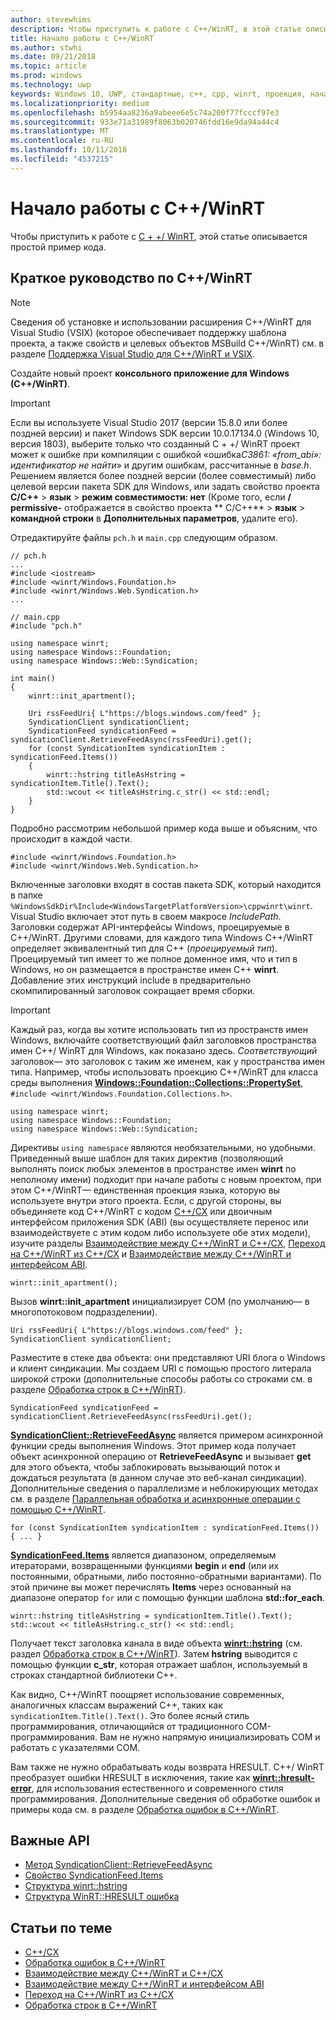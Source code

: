 ```yaml
---
author: stevewhims
description: Чтобы приступить к работе с C++/WinRT, в этой статье описывается простой пример кода.
title: Начало работы с C++/WinRT
ms.author: stwhi
ms.date: 09/21/2018
ms.topic: article
ms.prod: windows
ms.technology: uwp
keywords: Windows 10, UWP, стандартные, c++, cpp, winrt, проекция, начать, начало, работы
ms.localizationpriority: medium
ms.openlocfilehash: b5954aa8236a9abeee6e5c74a200f77fcccf97e3
ms.sourcegitcommit: 933e71a31989f8063b020746fdd16e9da94a44c4
ms.translationtype: MT
ms.contentlocale: ru-RU
ms.lasthandoff: 10/11/2018
ms.locfileid: "4537215"
---
```

# <a name="get-started-with-cwinrt"></a>Начало работы с C++/WinRT
Чтобы приступить к работе с [C + +/ WinRT](/windows/uwp/cpp-and-winrt-apis/intro-to-using-cpp-with-winrt), этой статье описывается простой пример кода.

## <a name="a-cwinrt-quick-start"></a>Краткое руководство по C++/WinRT
> [!NOTE]
> Сведения об установке и использовании расширения C++/WinRT для Visual Studio (VSIX) (которое обеспечивает поддержку шаблона проекта, а также свойств и целевых объектов MSBuild C++/WinRT) см. в разделе [Поддержка Visual Studio для C++/WinRT и VSIX](intro-to-using-cpp-with-winrt.md#visual-studio-support-for-cwinrt-and-the-vsix).

Создайте новый проект **консольного приложение для Windows (C++/WinRT)**.

> [!IMPORTANT]
> Если вы используете Visual Studio 2017 (версии 15.8.0 или более поздней версии) и пакет Windows SDK версии 10.0.17134.0 (Windows 10, версия 1803), выберите только что созданный C + +/ WinRT проект может к ошибке при компиляции с ошибкой «ошибка*C3861: «from_abi»: идентификатор не найти*» и другим ошибкам, рассчитанные в *base.h*. Решением является более поздней версии (более совместимый) либо целевой версии пакета SDK для Windows, или задать свойство проекта **C/C++** > **язык** > **режим совместимости: нет** (Кроме того, если **/ permissive-** отображается в свойство проекта ** C/C++** > **язык** > **командной строки** в **Дополнительных параметров**, удалите его).

Отредактируйте файлы `pch.h` и `main.cpp` следующим образом.

```cppwinrt
// pch.h
...
#include <iostream>
#include <winrt/Windows.Foundation.h>
#include <winrt/Windows.Web.Syndication.h>
...
```

```cppwinrt
// main.cpp
#include "pch.h"

using namespace winrt;
using namespace Windows::Foundation;
using namespace Windows::Web::Syndication;

int main()
{
    winrt::init_apartment();

    Uri rssFeedUri{ L"https://blogs.windows.com/feed" };
    SyndicationClient syndicationClient;
    SyndicationFeed syndicationFeed = syndicationClient.RetrieveFeedAsync(rssFeedUri).get();
    for (const SyndicationItem syndicationItem : syndicationFeed.Items())
    {
        winrt::hstring titleAsHstring = syndicationItem.Title().Text();
        std::wcout << titleAsHstring.c_str() << std::endl;
    }
}
```

Подробно рассмотрим небольшой пример кода выше и объясним, что происходит в каждой части.

```cppwinrt
#include <winrt/Windows.Foundation.h>
#include <winrt/Windows.Web.Syndication.h>
```

Включенные заголовки входят в состав пакета SDK, который находится в папке `%WindowsSdkDir%Include<WindowsTargetPlatformVersion>\cppwinrt\winrt`. Visual Studio включает этот путь в своем макросе *IncludePath*. Заголовки содержат API-интерфейсы Windows, проецируемые в C++/WinRT. Другими словами, для каждого типа Windows C++/WinRT определяет эквивалентный тип для C++ (*проецируемый тип*). Проецируемый тип имеет то же полное доменное имя, что и тип в Windows, но он размещается в пространстве имен C++ **winrt**. Добавление этих инструкций include в предварительно скомпилированный заголовок сокращает время сборки.

> [!IMPORTANT]
> Каждый раз, когда вы хотите использовать тип из пространств имен Windows, включайте соответствующий файл заголовков пространства имен C++/ WinRT для Windows, как показано здесь. *Соответствующий* заголовок— это заголовок с таким же именем, как у пространства имен типа. Например, чтобы использовать проекцию C++/WinRT для класса среды выполнения [**Windows::Foundation::Collections::PropertySet**](/uwp/api/windows.foundation.collections.propertyset), `#include <winrt/Windows.Foundation.Collections.h>`.

```cppwinrt
using namespace winrt;
using namespace Windows::Foundation;
using namespace Windows::Web::Syndication;
```

Директивы `using namespace` являются необязательными, но удобными. Приведенный выше шаблон для таких директив (позволяющий выполнять поиск любых элементов в пространстве имен **winrt** по неполному имени) подходит при начале работы с новым проектом, при этом C++/WinRT— единственная проекция языка, которую вы используете внутри этого проекта. Если, с другой стороны, вы объединяете код C++/WinRT с кодом [C++/CX](/cpp/cppcx/visual-c-language-reference-c-cx) или двоичным интерфейсом приложения SDK (ABI) (вы осуществляете перенос или взаимодействуете с этим кодом либо используете обе этих модели), изучите разделы [Взаимодействие между C++/WinRT и C++/CX](interop-winrt-cx.md), [Переход на C++/WinRT из C++/CX](move-to-winrt-from-cx.md) и [Взаимодействие между C++/WinRT и интерфейсом ABI](interop-winrt-abi.md).

```cppwinrt
winrt::init_apartment();
```

Вызов **winrt::init_apartment** инициализирует COM (по умолчанию— в многопотоковом подразделении).

```cppwinrt
Uri rssFeedUri{ L"https://blogs.windows.com/feed" };
SyndicationClient syndicationClient;
```

Разместите в стеке два объекта: они представляют URI блога о Windows и клиент синдикации. Мы создаем URI с помощью простого литерала широкой строки (дополнительные способы работы со строками см. в разделе [Обработка строк в C++/WinRT](strings.md)).

```cppwinrt
SyndicationFeed syndicationFeed = syndicationClient.RetrieveFeedAsync(rssFeedUri).get();
```

[**SyndicationClient::RetrieveFeedAsync**](/uwp/api/windows.web.syndication.syndicationclient.retrievefeedasync) является примером асинхронной функции среды выполнения Windows. Этот пример кода получает объект асинхронной операцию от **RetrieveFeedAsync** и вызывает **get** для этого объекта, чтобы заблокировать вызывающий поток и дождаться результата (в данном случае это веб-канал синдикации). Дополнительные сведения о параллелизме и неблокирующих методах см. в разделе [Параллельная обработка и асинхронные операции с помощью C++/WinRT](concurrency.md).

```cppwinrt
for (const SyndicationItem syndicationItem : syndicationFeed.Items()) { ... }
```

[**SyndicationFeed.Items**](/uwp/api/windows.web.syndication.syndicationfeed.items) является диапазоном, определяемым итераторами, возвращенными функциями **begin** и **end** (или их постоянными, обратными, либо постоянно-обратными вариантами). По этой причине вы может перечислять **Items** через основанный на диапазоне оператор `for` или с помощью функции шаблона **std::for_each**.

```cppwinrt
winrt::hstring titleAsHstring = syndicationItem.Title().Text();
std::wcout << titleAsHstring.c_str() << std::endl;
```

Получает текст заголовка канала в виде объекта [**winrt::hstring**](/uwp/cpp-ref-for-winrt/hstring) (см. раздел [Обработка строк в C++/WinRT](strings.md)). Затем **hstring** выводится с помощью функции **c_str**, которая отражает шаблон, используемый в строках стандартной библиотеки C++.

Как видно, C++/WinRT поощряет использование современных, аналогичных классам выражений C++, таких как `syndicationItem.Title().Text()`. Это более ясный стиль программирования, отличающийся от традиционного COM-программирования. Вам не нужно напрямую инициализировать COM и работать с указателями СОМ.

Вам также не нужно обрабатывать коды возврата HRESULT. C++/ WinRT преобразует ошибки HRESULT в исключения, такие как [**winrt::hresult-error**](/uwp/cpp-ref-for-winrt/error-handling/hresult-error), для использования естественного и современного стиля программирования. Дополнительные сведения об обработке ошибок и примеры кода см. в разделе [Обработка ошибок в C++/WinRT](error-handling.md).

## <a name="important-apis"></a>Важные API
* [Метод SyndicationClient::RetrieveFeedAsync](/uwp/api/windows.web.syndication.syndicationclient.retrievefeedasync)
* [Свойство SyndicationFeed.Items](/uwp/api/windows.web.syndication.syndicationfeed.items)
* [Структура winrt::hstring](/uwp/cpp-ref-for-winrt/hstring)
* [Структура WinRT::HRESULT ошибка](/uwp/cpp-ref-for-winrt/error-handling/hresult-error)

## <a name="related-topics"></a>Статьи по теме
* [C++/CX](/cpp/cppcx/visual-c-language-reference-c-cx)
* [Обработка ошибок в C++/WinRT](error-handling.md)
* [Взаимодействие между C++/WinRT и C++/CX](interop-winrt-cx.md)
* [Взаимодействие между C++/WinRT и интерфейсом ABI](interop-winrt-abi.md)
* [Переход на C++/WinRT из C++/CX](move-to-winrt-from-cx.md)
* [Обработка строк в C++/WinRT](strings.md)

